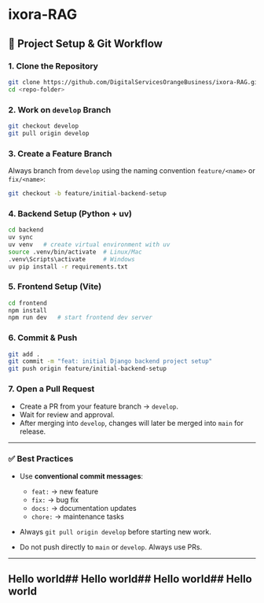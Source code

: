 # ixora-RAG

## 🚀 Project Setup & Git Workflow

### 1. Clone the Repository

```bash
git clone https://github.com/DigitalServicesOrangeBusiness/ixora-RAG.git
cd <repo-folder>
```

### 2. Work on `develop` Branch

```bash
git checkout develop
git pull origin develop
```

### 3. Create a Feature Branch

Always branch from `develop` using the naming convention `feature/<name>` or `fix/<name>`:

```bash
git checkout -b feature/initial-backend-setup
```

### 4. Backend Setup (Python + uv)

```bash
cd backend
uv sync
uv venv   # create virtual environment with uv
source .venv/bin/activate  # Linux/Mac
.venv\Scripts\activate     # Windows
uv pip install -r requirements.txt
```

### 5. Frontend Setup (Vite)

```bash
cd frontend
npm install
npm run dev   # start frontend dev server
```

### 6. Commit & Push

```bash
git add .
git commit -m "feat: initial Django backend project setup"
git push origin feature/initial-backend-setup
```

### 7. Open a Pull Request

* Create a PR from your feature branch → `develop`.
* Wait for review and approval.
* After merging into `develop`, changes will later be merged into `main` for release.

---

### ✅ Best Practices

* Use **conventional commit messages**:

  * `feat:` → new feature
  * `fix:` → bug fix
  * `docs:` → documentation updates
  * `chore:` → maintenance tasks
* Always `git pull origin develop` before starting new work.
* Do not push directly to `main` or `develop`. Always use PRs.

---
## Hello world## Hello world## Hello world## Hello world